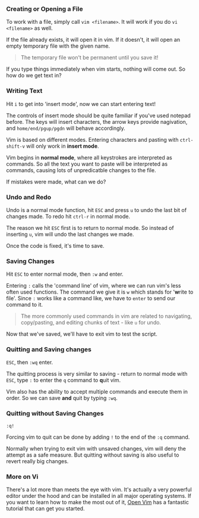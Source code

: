### Creating or Opening a File

<!--
// `vi <filename>`
// if the file doesn't exist, will create it
// if the file already exists, will open it
-->

To work with a file, simply call `vim <filename>`. It will work if you do `vi <filename>` as well.

If the file already exists, it will open it in vim. If it doesn't, it will open an empty temporary file with the given name.

>The temporary file won't be permanent until you save it!

If you type things immediately when vim starts, nothing will come out. So how do we get text in?


### Writing Text

<!-- // process: Have to hit `i` to be able to instert text, even before copy pasting -->

Hit `i` to get into 'insert mode', now we can start entering text!

The controls of insert mode should be quite familiar if you've used notepad before. The keys will insert characters, the arrow keys provide nagivation, and `home/end/pgup/pgdn` will behave accordingly.

Vim is based on different modes. Entering characters and pasting with `ctrl-shift-v` will only work in **insert mode**.

Vim begins in **normal mode**, where all keystrokes are interpreted as commands. So all the text you want to paste will be interpreted as commands, causing lots of unpredicatble changes to the file.

If mistakes were made, what can we do?


### Undo and Redo

Undo is a normal mode function, hit `ESC` and press `u` to undo the last bit of changes made. To redo hit `ctrl-r` in normal mode.

The reason we hit `ESC` first is to return to normal mode. So instead of inserting `u`, vim will undo the last changes we made.

Once the code is fixed, it's time to save.


### Saving Changes

<!-- // process: `:w` to save changes -->

Hit `ESC` to enter normal mode, then `:w` and enter.

Entering `:` calls the 'command line' of vim, where we can run vim's less often used functions. The command we give it is `w` which stands for '**w**rite to file'. Since `:` works like a command like, we have to `enter` to send our command to it.

>The more commonly used commands in vim are related to navigating, copy/pasting, and editing chunks of text - like `u` for undo.

Now that we've saved, we'll have to exit vim to test the script.

### Quitting and Saving changes

<!-- // process: `:wq` to save changes and exit vi -->

`ESC`, then `:wq` enter.

The quitting process is very similar to saving - return to normal mode with `ESC`, type `:` to enter the `q` command to **q**uit vim.

Vim also has the ability to accept multiple commands and execute them in order. So we can save **and** quit by typing `:wq`.


### Quitting without Saving Changes

<!-- // process: `:q!` to quit without saving changes -->

```
:q!
```

Forcing vim to quit can be done by adding `!` to the end of the `:q` command.

Normally when trying to exit vim with unsaved changes, vim will deny the attempt as a safe measure. But quitting without saving is also useful to revert really big changes.



<!--
// NOTES FROM LAZAR:
// * the above outlines are brief but the article should be enough for an absolute beginner to get started with Vi
// * use this as a reference: https://docs.onion.io/omega2-docs/developing-using-the-command-line.html
// * include screenshots if you think it will help get the point across
-->

### More on Vi

<!--
// TODO: find a really good Vi tutorial
-->
There's a lot more than meets the eye with vim. It's actually a very powerful editor under the hood and can be installed in all major operating systems. If you want to learn how to make the most out of it, [Open Vim](http://www.openvim.com/tutorial.html) has a fantastic tutorial that can get you started.
